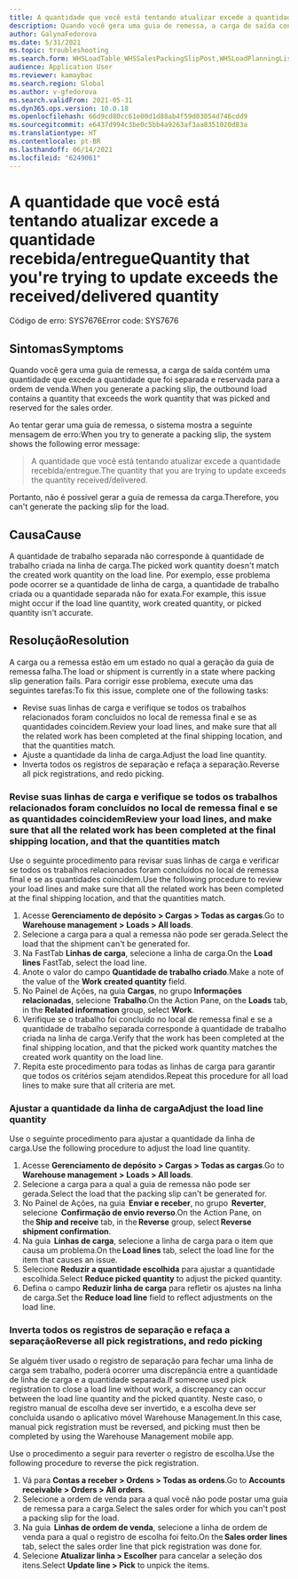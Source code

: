 ```yaml
---
title: A quantidade que você está tentando atualizar excede a quantidade recebida/entregue.
description: Quando você gera uma guia de remessa, a carga de saída contém uma quantidade que excede a quantidade que foi separada e reservada para a ordem de venda.
author: GalynaFedorova
ms.date: 5/31/2021
ms.topic: troubleshooting
ms.search.form: WHSLoadTable_WHSSalesPackingSlipPost,WHSLoadPlanningListPage_WHSSalesPackingSlipPost,WHSLoadPlanningWorkbench_WHSSalesPackingSlipPost
audience: Application User
ms.reviewer: kamaybac
ms.search.region: Global
ms.author: v-gfedorova
ms.search.validFrom: 2021-05-31
ms.dyn365.ops.version: 10.0.18
ms.openlocfilehash: 66d9cd80cc61e00d1d88ab4f59d03054d746cdd9
ms.sourcegitcommit: e6437d994c3be0c5bb4a9263af3aa8351020d83a
ms.translationtype: HT
ms.contentlocale: pt-BR
ms.lasthandoff: 06/14/2021
ms.locfileid: "6249061"
---
```

# <a name="quantity-that-youre-trying-to-update-exceeds-the-receiveddelivered-quantity"></a><span data-ttu-id="957a5-103">A quantidade que você está tentando atualizar excede a quantidade recebida/entregue</span><span class="sxs-lookup"><span data-stu-id="957a5-103">Quantity that you're trying to update exceeds the received/delivered quantity</span></span>

<span data-ttu-id="957a5-104">Código de erro: SYS7676</span><span class="sxs-lookup"><span data-stu-id="957a5-104">Error code: SYS7676</span></span>

## <a name="symptoms"></a><span data-ttu-id="957a5-105">Sintomas</span><span class="sxs-lookup"><span data-stu-id="957a5-105">Symptoms</span></span>

<span data-ttu-id="957a5-106">Quando você gera uma guia de remessa, a carga de saída contém uma quantidade que excede a quantidade que foi separada e reservada para a ordem de venda.</span><span class="sxs-lookup"><span data-stu-id="957a5-106">When you generate a packing slip, the outbound load contains a quantity that exceeds the work quantity that was picked and reserved for the sales order.</span></span>

<span data-ttu-id="957a5-107">Ao tentar gerar uma guia de remessa, o sistema mostra a seguinte mensagem de erro:</span><span class="sxs-lookup"><span data-stu-id="957a5-107">When you try to generate a packing slip, the system shows the following error message:</span></span>

> <span data-ttu-id="957a5-108">A quantidade que você está tentando atualizar excede a quantidade recebida/entregue.</span><span class="sxs-lookup"><span data-stu-id="957a5-108">The quantity that you are trying to update exceeds the quantity received/delivered.</span></span>

<span data-ttu-id="957a5-109">Portanto, não é possível gerar a guia de remessa da carga.</span><span class="sxs-lookup"><span data-stu-id="957a5-109">Therefore, you can't generate the packing slip for the load.</span></span>

## <a name="cause"></a><span data-ttu-id="957a5-110">Causa</span><span class="sxs-lookup"><span data-stu-id="957a5-110">Cause</span></span>

<span data-ttu-id="957a5-111">A quantidade de trabalho separada não corresponde à quantidade de trabalho criada na linha de carga.</span><span class="sxs-lookup"><span data-stu-id="957a5-111">The picked work quantity doesn't match the created work quantity on the load line.</span></span> <span data-ttu-id="957a5-112">Por exemplo, esse problema pode ocorrer se a quantidade de linha de carga, a quantidade de trabalho criada ou a quantidade separada não for exata.</span><span class="sxs-lookup"><span data-stu-id="957a5-112">For example, this issue might occur if the load line quantity, work created quantity, or picked quantity isn't accurate.</span></span>

## <a name="resolution"></a><span data-ttu-id="957a5-113">Resolução</span><span class="sxs-lookup"><span data-stu-id="957a5-113">Resolution</span></span>

<span data-ttu-id="957a5-114">A carga ou a remessa estão em um estado no qual a geração da guia de remessa falha.</span><span class="sxs-lookup"><span data-stu-id="957a5-114">The load or shipment is currently in a state where packing slip generation fails.</span></span> <span data-ttu-id="957a5-115">Para corrigir esse problema, execute uma das seguintes tarefas:</span><span class="sxs-lookup"><span data-stu-id="957a5-115">To fix this issue, complete one of the following tasks:</span></span>

- <span data-ttu-id="957a5-116">Revise suas linhas de carga e verifique se todos os trabalhos relacionados foram concluídos no local de remessa final e se as quantidades coincidem.</span><span class="sxs-lookup"><span data-stu-id="957a5-116">Review your load lines, and make sure that all the related work has been completed at the final shipping location, and that the quantities match.</span></span>
- <span data-ttu-id="957a5-117">Ajuste a quantidade da linha de carga.</span><span class="sxs-lookup"><span data-stu-id="957a5-117">Adjust the load line quantity.</span></span>
- <span data-ttu-id="957a5-118">Inverta todos os registros de separação e refaça a separação.</span><span class="sxs-lookup"><span data-stu-id="957a5-118">Reverse all pick registrations, and redo picking.</span></span>

### <a name="review-your-load-lines-and-make-sure-that-all-the-related-work-has-been-completed-at-the-final-shipping-location-and-that-the-quantities-match"></a><span data-ttu-id="957a5-119">Revise suas linhas de carga e verifique se todos os trabalhos relacionados foram concluídos no local de remessa final e se as quantidades coincidem</span><span class="sxs-lookup"><span data-stu-id="957a5-119">Review your load lines, and make sure that all the related work has been completed at the final shipping location, and that the quantities match</span></span>

<span data-ttu-id="957a5-120">Use o seguinte procedimento para revisar suas linhas de carga e verificar se todos os trabalhos relacionados foram concluídos no local de remessa final e se as quantidades coincidem.</span><span class="sxs-lookup"><span data-stu-id="957a5-120">Use the following procedure to review your load lines and make sure that all the related work has been completed at the final shipping location, and that the quantities match.</span></span>

1. <span data-ttu-id="957a5-121">Acesse **Gerenciamento de depósito \> Cargas \> Todas as cargas**.</span><span class="sxs-lookup"><span data-stu-id="957a5-121">Go to **Warehouse management \> Loads \> All loads**.</span></span>
1. <span data-ttu-id="957a5-122">Selecione a carga para a qual a remessa não pode ser gerada.</span><span class="sxs-lookup"><span data-stu-id="957a5-122">Select the load that the shipment can't be generated for.</span></span>
1. <span data-ttu-id="957a5-123">Na FastTab **Linhas de carga**, selecione a linha de carga.</span><span class="sxs-lookup"><span data-stu-id="957a5-123">On the **Load lines** FastTab, select the load line.</span></span>
1. <span data-ttu-id="957a5-124">Anote o valor do campo **Quantidade de trabalho criado**.</span><span class="sxs-lookup"><span data-stu-id="957a5-124">Make a note of the value of the **Work created quantity** field.</span></span>
1. <span data-ttu-id="957a5-125">No Painel de Ações, na guia **Cargas**, no grupo **Informações relacionadas**, selecione **Trabalho**.</span><span class="sxs-lookup"><span data-stu-id="957a5-125">On the Action Pane, on the **Loads** tab, in the **Related information** group, select **Work**.</span></span>
1. <span data-ttu-id="957a5-126">Verifique se o trabalho foi concluído no local de remessa final e se a quantidade de trabalho separada corresponde à quantidade de trabalho criada na linha de carga.</span><span class="sxs-lookup"><span data-stu-id="957a5-126">Verify that the work has been completed at the final shipping location, and that the picked work quantity matches the created work quantity on the load line.</span></span>
1. <span data-ttu-id="957a5-127">Repita este procedimento para todas as linhas de carga para garantir que todos os critérios sejam atendidos.</span><span class="sxs-lookup"><span data-stu-id="957a5-127">Repeat this procedure for all load lines to make sure that all criteria are met.</span></span>

### <a name="adjust-the-load-line-quantity"></a><span data-ttu-id="957a5-128">Ajustar a quantidade da linha de carga</span><span class="sxs-lookup"><span data-stu-id="957a5-128">Adjust the load line quantity</span></span>

<span data-ttu-id="957a5-129">Use o seguinte procedimento para ajustar a quantidade da linha de carga.</span><span class="sxs-lookup"><span data-stu-id="957a5-129">Use the following procedure to adjust the load line quantity.</span></span>

1. <span data-ttu-id="957a5-130">Acesse **Gerenciamento de depósito \> Cargas \> Todas as cargas**.</span><span class="sxs-lookup"><span data-stu-id="957a5-130">Go to **Warehouse management \> Loads \> All loads**.</span></span>
1. <span data-ttu-id="957a5-131">Selecione a carga para a qual a guia de remessa não pode ser gerada.</span><span class="sxs-lookup"><span data-stu-id="957a5-131">Select the load that the packing slip can't be generated for.</span></span>
1. <span data-ttu-id="957a5-132">No Painel de Ações, na guia  **Enviar e receber**, no grupo  **Reverter**, selecione  **Confirmação de envio reverso**.</span><span class="sxs-lookup"><span data-stu-id="957a5-132">On the Action Pane, on the **Ship and receive** tab, in the **Reverse** group, select **Reverse shipment confirmation**.</span></span>
1. <span data-ttu-id="957a5-133">Na guia  **Linhas de carga**, selecione a linha de carga para o item que causa um problema.</span><span class="sxs-lookup"><span data-stu-id="957a5-133">On the **Load lines** tab, select the load line for the item that causes an issue.</span></span>
1. <span data-ttu-id="957a5-134">Selecione **Reduzir a quantidade escolhida** para ajustar a quantidade escolhida.</span><span class="sxs-lookup"><span data-stu-id="957a5-134">Select **Reduce picked quantity** to adjust the picked quantity.</span></span>
1. <span data-ttu-id="957a5-135">Defina o campo **Reduzir linha de carga** para refletir os ajustes na linha de carga.</span><span class="sxs-lookup"><span data-stu-id="957a5-135">Set the **Reduce load line** field to reflect adjustments on the load line.</span></span>

### <a name="reverse-all-pick-registrations-and-redo-picking"></a><span data-ttu-id="957a5-136">Inverta todos os registros de separação e refaça a separação</span><span class="sxs-lookup"><span data-stu-id="957a5-136">Reverse all pick registrations, and redo picking</span></span>

<span data-ttu-id="957a5-137">Se alguém tiver usado o registro de separação para fechar uma linha de carga sem trabalho, poderá ocorrer uma discrepância entre a quantidade de linha de carga e a quantidade separada.</span><span class="sxs-lookup"><span data-stu-id="957a5-137">If someone used pick registration to close a load line without work, a discrepancy can occur between the load line quantity and the picked quantity.</span></span> <span data-ttu-id="957a5-138">Neste caso, o registro manual de escolha deve ser invertido, e a escolha deve ser concluída usando o aplicativo móvel Warehouse Management.</span><span class="sxs-lookup"><span data-stu-id="957a5-138">In this case, manual pick registration must be reversed, and picking must then be completed by using the Warehouse Management mobile app.</span></span>

<span data-ttu-id="957a5-139">Use o procedimento a seguir para reverter o registro de escolha.</span><span class="sxs-lookup"><span data-stu-id="957a5-139">Use the following procedure to reverse the pick registration.</span></span>

1. <span data-ttu-id="957a5-140">Vá para **Contas a receber \> Ordens \> Todas as ordens**.</span><span class="sxs-lookup"><span data-stu-id="957a5-140">Go to **Accounts receivable \> Orders \> All orders**.</span></span>
1. <span data-ttu-id="957a5-141">Selecione a ordem de venda para a qual você não pode postar uma guia de remessa para a carga.</span><span class="sxs-lookup"><span data-stu-id="957a5-141">Select the sales order for which you can't post a packing slip for the load.</span></span>
1. <span data-ttu-id="957a5-142">Na guia  **Linhas de ordem de venda**, selecione a linha de ordem de venda para a qual o registro de escolha foi feito.</span><span class="sxs-lookup"><span data-stu-id="957a5-142">On the **Sales order lines** tab, select the sales order line that pick registration was done for.</span></span>
1. <span data-ttu-id="957a5-143">Selecione **Atualizar linha \> Escolher** para cancelar a seleção dos itens.</span><span class="sxs-lookup"><span data-stu-id="957a5-143">Select **Update line \> Pick** to unpick the items.</span></span>
